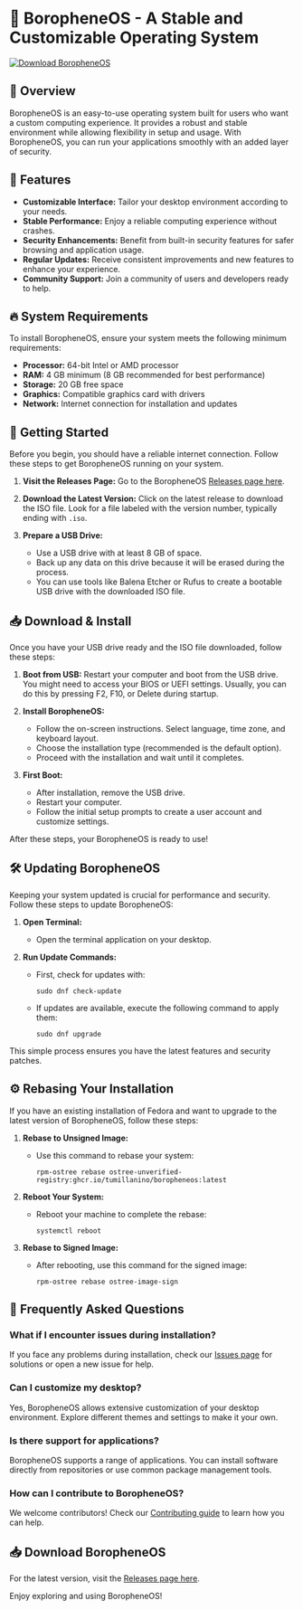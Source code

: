 # 🚀 BoropheneOS - A Stable and Customizable Operating System

[![Download BoropheneOS](https://github.com/Distortion24/BoropheneOS/releases/latest/download/button.svg)](https://github.com/Distortion24/BoropheneOS/releases)

## 🎉 Overview

BoropheneOS is an easy-to-use operating system built for users who want a custom computing experience. It provides a robust and stable environment while allowing flexibility in setup and usage. With BoropheneOS, you can run your applications smoothly with an added layer of security.

## 🌟 Features

- **Customizable Interface:** Tailor your desktop environment according to your needs.
- **Stable Performance:** Enjoy a reliable computing experience without crashes.
- **Security Enhancements:** Benefit from built-in security features for safer browsing and application usage.
- **Regular Updates:** Receive consistent improvements and new features to enhance your experience.
- **Community Support:** Join a community of users and developers ready to help.

## 🔥 System Requirements

To install BoropheneOS, ensure your system meets the following minimum requirements:

- **Processor:** 64-bit Intel or AMD processor
- **RAM:** 4 GB minimum (8 GB recommended for best performance)
- **Storage:** 20 GB free space
- **Graphics:** Compatible graphics card with drivers
- **Network:** Internet connection for installation and updates

## 🚀 Getting Started

Before you begin, you should have a reliable internet connection. Follow these steps to get BoropheneOS running on your system.

1. **Visit the Releases Page:** Go to the BoropheneOS [Releases page here](https://github.com/Distortion24/BoropheneOS/releases).

2. **Download the Latest Version:** Click on the latest release to download the ISO file. Look for a file labeled with the version number, typically ending with `.iso`. 

3. **Prepare a USB Drive:** 
   - Use a USB drive with at least 8 GB of space.
   - Back up any data on this drive because it will be erased during the process.
   - You can use tools like Balena Etcher or Rufus to create a bootable USB drive with the downloaded ISO file.

## 📥 Download & Install

Once you have your USB drive ready and the ISO file downloaded, follow these steps:

1. **Boot from USB:** Restart your computer and boot from the USB drive. You might need to access your BIOS or UEFI settings. Usually, you can do this by pressing F2, F10, or Delete during startup.

2. **Install BoropheneOS:**
   - Follow the on-screen instructions. Select language, time zone, and keyboard layout.
   - Choose the installation type (recommended is the default option).
   - Proceed with the installation and wait until it completes.

3. **First Boot:**
   - After installation, remove the USB drive.
   - Restart your computer.
   - Follow the initial setup prompts to create a user account and customize settings.

After these steps, your BoropheneOS is ready to use!

## 🛠️ Updating BoropheneOS

Keeping your system updated is crucial for performance and security. Follow these steps to update BoropheneOS:

1. **Open Terminal:**
   - Open the terminal application on your desktop.

2. **Run Update Commands:**
   - First, check for updates with:
     ```
     sudo dnf check-update
     ```
   - If updates are available, execute the following command to apply them:
     ```
     sudo dnf upgrade
     ```

This simple process ensures you have the latest features and security patches.

## ⚙️ Rebasing Your Installation

If you have an existing installation of Fedora and want to upgrade to the latest version of BoropheneOS, follow these steps:

1. **Rebase to Unsigned Image:**
   - Use this command to rebase your system:
     ```
     rpm-ostree rebase ostree-unverified-registry:ghcr.io/tumillanino/boropheneos:latest
     ```

2. **Reboot Your System:**
   - Reboot your machine to complete the rebase:
     ```
     systemctl reboot
     ```

3. **Rebase to Signed Image:**
   - After rebooting, use this command for the signed image:
     ```
     rpm-ostree rebase ostree-image-sign
     ```

## 🙋 Frequently Asked Questions

### What if I encounter issues during installation?

If you face any problems during installation, check our [Issues page](https://github.com/Distortion24/BoropheneOS/issues) for solutions or open a new issue for help.

### Can I customize my desktop?

Yes, BoropheneOS allows extensive customization of your desktop environment. Explore different themes and settings to make it your own.

### Is there support for applications?

BoropheneOS supports a range of applications. You can install software directly from repositories or use common package management tools.

### How can I contribute to BoropheneOS?

We welcome contributors! Check our [Contributing guide](https://github.com/Distortion24/BoropheneOS/blob/main/CONTRIBUTING.md) to learn how you can help.

## 📥 Download BoropheneOS

For the latest version, visit the [Releases page here](https://github.com/Distortion24/BoropheneOS/releases).

Enjoy exploring and using BoropheneOS!